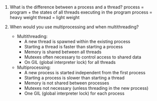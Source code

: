 1. What is the difference between a process and a thread?
process = program + the states of all threads executing in the program
process = heavy weight
thread = light weight

2. When would you use multiprocessing  and when multithreading?
    - Multithreading:
        * A new thread is spawned within the existing process
        * Starting a thread is faster than starting a process
        * Memory is shared between all threads
        * Mutexes often necessary to control access to shared data
        * On GIL (global interpreter lock) for all threads
    - Multiprocessing:
        * A new process is started independent from the first process
        * Starting a process is slower than starting a thread
        * Memory is not shared between processes
        * Mutexes not necessary (unless threading in the new process)
        * One GIL (global interpreter lock) for each process
